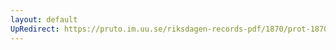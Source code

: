 ```yaml
---
layout: default
UpRedirect: https://pruto.im.uu.se/riksdagen-records-pdf/1870/prot-1870--ak--321/prot-1870--ak--321_069.pdf
---
```

